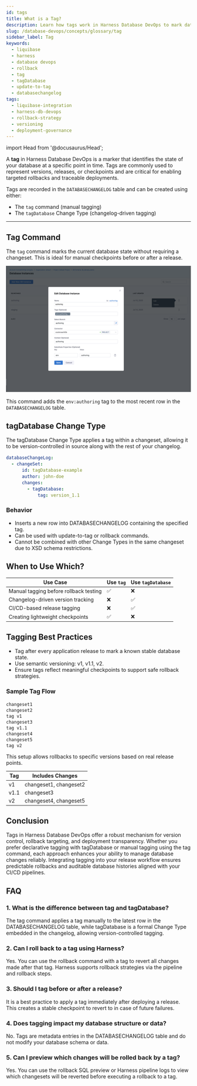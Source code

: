 ```yaml
---
id: tags
title: What is a Tag?
description: Learn how tags work in Harness Database DevOps to mark database states, support rollback strategies, and align deployments with application releases.
slug: /database-devops/concepts/glossary/tag
sidebar_label: Tag
keywords: 
  - liquibase
  - harness
  - database devops
  - rollback
  - tag
  - tagDatabase
  - update-to-tag
  - databasechangelog
tags:
  - liquibase-integration
  - harness-db-devops
  - rollback-strategy
  - versioning
  - deployment-governance
---
```


import Head from '@docusaurus/Head';

<Head>
  <meta name="title" content="Understanding Tags in Harness Database DevOps" data-rh="title"/>
  <meta
    name="description"
    content="Learn how tags work in Harness Database DevOps to mark database states, support rollback strategies, and align deployments with application releases."
  />
  <script type="application/ld+json">
    {`
      {
        "@context": "https://schema.org",
        "@type": "FAQPage",
        "mainEntity": [
          {
            "@type": "Question",
            "name": "What is the difference between tag and tagDatabase?",
            "acceptedAnswer": {
              "@type": "Answer",
              "text": "The 'tag' command applies a tag manually to the latest row in the DATABASECHANGELOG table, while 'tagDatabase' is a formal Change Type embedded in the changelog, allowing version-controlled tagging."
            }
          },
          {
            "@type": "Question",
            "name": "Can I roll back to a tag using Harness?",
            "acceptedAnswer": {
              "@type": "Answer",
              "text": "Yes. You can use the rollback command with a tag to revert all changes made after that tag. Harness supports rollback strategies via the pipeline and rollback steps."
            }
          },
          {
            "@type": "Question",
            "name": "Should I tag before or after a release?",
            "acceptedAnswer": {
              "@type": "Answer",
              "text": "It is a best practice to apply a tag immediately after deploying a release. This creates a stable checkpoint to revert to in case of future failures."
            }
          },
          {
            "@type": "Question",
            "name": "Does tagging impact my database structure or data?",
            "acceptedAnswer": {
              "@type": "Answer",
              "text": "No. Tags are metadata entries in the DATABASECHANGELOG table and do not modify your database schema or data."
            }
          },
          {
            "@type": "Question",
            "name": "Can I preview which changes will be rolled back by a tag?",
            "acceptedAnswer": {
              "@type": "Answer",
              "text": "Yes. You can use the rollback SQL preview or Harness pipeline logs to view which changesets will be reverted before executing a rollback to a tag."
            }
          }
        ]
      }
    `}
  </script>
</Head>

A **tag** in Harness Database DevOps is a marker that identifies the state of your database at a specific point in time. Tags are commonly used to represent versions, releases, or checkpoints and are critical for enabling targeted rollbacks and traceable deployments.

Tags are recorded in the `DATABASECHANGELOG` table and can be created using either:

- The `tag` command (manual tagging)
- The `tagDatabase` Change Type (changelog-driven tagging)

---

## Tag Command

The `tag` command marks the current database state without requiring a changeset. This is ideal for manual checkpoints before or after a release.

![dbops-db-instance-tag](../static/dbops-db-instance-tag.png)

This command adds the `env:authoring` tag to the most recent row in the `DATABASECHANGELOG` table.

## tagDatabase Change Type

The tagDatabase Change Type applies a tag within a changeset, allowing it to be version-controlled in source along with the rest of your changelog.

```yaml
databaseChangeLog:
  - changeSet:
      id: tagDatabase-example
      author: john-doe
      changes:
        - tagDatabase:
            tag: version_1.1
```
### Behavior

- Inserts a new row into DATABASECHANGELOG containing the specified tag.
- Can be used with update-to-tag or rollback commands.
- Cannot be combined with other Change Types in the same changeset due to XSD schema restrictions.

## When to Use Which?
| Use Case                               | Use `tag` | Use `tagDatabase` |
| -------------------------------------- | --------- | ----------------- |
| Manual tagging before rollback testing | ✅         | ❌                 |
| Changelog-driven version tracking      | ❌         | ✅                 |
| CI/CD-based release tagging            | ❌         | ✅                 |
| Creating lightweight checkpoints       | ✅         | ❌                 |

## Tagging Best Practices

- Tag after every application release to mark a known stable database state.
- Use semantic versioning: v1, v1.1, v2.
- Ensure tags reflect meaningful checkpoints to support safe rollback strategies.

### Sample Tag Flow
```tree
changeset1
changeset2
tag v1
changeset3
tag v1.1
changeset4
changeset5
tag v2
```
This setup allows rollbacks to specific versions based on real release points.

| Tag  | Includes Changes       |
| ---- | ---------------------- |
| v1   | changeset1, changeset2 |
| v1.1 | changeset3             |
| v2   | changeset4, changeset5 |

## Conclusion

Tags in Harness Database DevOps offer a robust mechanism for version control, rollback targeting, and deployment transparency. Whether you prefer declarative tagging with tagDatabase or manual tagging using the tag command, each approach enhances your ability to manage database changes reliably. Integrating tagging into your release workflow ensures predictable rollbacks and auditable database histories aligned with your CI/CD pipelines.

## FAQ

### 1. What is the difference between tag and tagDatabase?
The tag command applies a tag manually to the latest row in the DATABASECHANGELOG table, while tagDatabase is a formal Change Type embedded in the changelog, allowing version-controlled tagging.

### 2. Can I roll back to a tag using Harness?
Yes. You can use the rollback command with a tag to revert all changes made after that tag. Harness supports rollback strategies via the pipeline and rollback steps.

### 3. Should I tag before or after a release?
It is a best practice to apply a tag immediately after deploying a release. This creates a stable checkpoint to revert to in case of future failures.

### 4. Does tagging impact my database structure or data?
No. Tags are metadata entries in the DATABASECHANGELOG table and do not modify your database schema or data.

### 5. Can I preview which changes will be rolled back by a tag?
Yes. You can use the rollback SQL preview or Harness pipeline logs to view which changesets will be reverted before executing a rollback to a tag.
